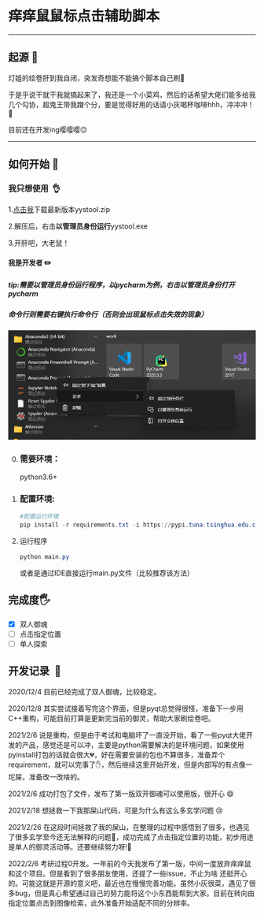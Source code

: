 # 痒痒鼠鼠标点击辅助脚本

------

## 起源​ :kick_scooter:

灯姐的绘卷肝到我自闭，突发奇想能不能搞个脚本自己刷:hamburger:

于是乎说干就干我就搞起来了，我还是一个小菜鸡，然后的话希望大佬们能多给我几个勾协，超鬼王带我蹭个分，要是觉得好用的话请小灰喝杯咖啡hhh，冲冲冲！:rocket:

目前还在开发ing嘤嘤嘤:pensive:

------

## 如何开始 :beginner:

### 我只想使用​ ​ :ok_hand:

1.[点击我](https://github.com/lyhlyhl/yys_mouse_click/releases)下载最新版本yystool.zip

2.解压后，右击**以管理员身份运行**yystool.exe

3.开肝吧，大老鼠！

#### 我是开发者​ :pencil2:

##### tip:需要以管理员身份运行程序，以pycharm为例，右击以管理员身份打开pycharm

##### 命令行则需要右键执行命令行（否则会出现鼠标点击失效的现象）

![](img/docs/截图1.png)

0. ### 需要环境：

   python3.6+

1. ### 配置环境:

   ```powershell
   #配置运行环境
   pip install -r requirements.txt -i https://pypi.tuna.tsinghua.edu.cn/simple
   ```

2. 运行程序

   ```powershell
   python main.py
   ```

   或者是通过IDE直接运行main.py文件（比较推荐该方法）

## 完成度:raised_hand_with_fingers_splayed:

- [x] 双人御魂 
- [ ] 点击指定位置
- [ ] 单人探索

## 开发记录​ ​ :pencil:

2020/12/4 目前已经完成了双人御魂，比较稳定。

2020/12/8 其实尝试接着写完这个界面，但是pyqt总觉得很怪，准备下一步用C++重构，可能目前打算是更新完当前的御灵，帮助大家刷绘卷吧。

2021/2/6 说是重构，但是由于考试和电脑坏了一直没开始，看了一些pyqt大佬开发的产品，感觉还是可以冲，主要是python需要解决的是环境问题，如果使用pyinstall打包的话就会很大:broken_heart:，好在需要安装的包也不算很多，准备弄个requirement，就可以完事了:hand:，然后继续这里开始开发，但是内部写的有点像一坨屎，准备改一改啥的。

2021/2/6 成功打包了文件，发布了第一版双开御魂可以使用版，很开心​ :smile:

2021/2/18 想拯救一下我那屎山代码，可是为什么有这么多玄学问题 :cry:

2021/2/26 在这段时间拯救了我的屎山，在整理的过程中感悟到了很多，也遇见了很多玄学至今还无法解释的问题:no_good:，成功完成了点击指定位置的功能，初步用途是单人的御灵活动等。还要继续努力呀​!:facepunch:

2022/2/6 考研过程0开发。一年前的今天我发布了第一版，中间一度放弃痒痒鼠和这个项目。但是看到了很多朋友使用，还提了一些issue，不止为啥 还挺开心的。可能这就是开源的意义吧，最近也在慢慢完善功能。虽然小灰很菜，遇见了很多bug，但是真心希望通过自己的努力能将这个小东西能帮到大家。目前在转向由指定位置点击到图像检索，此外准备开始适配不同的分辨率。